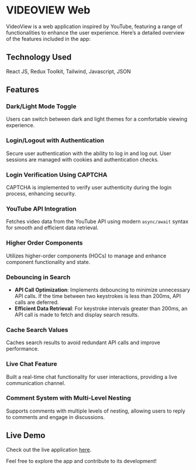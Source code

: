 # VIDEOVIEW Web

VideoView is a web application inspired by YouTube, featuring a range of functionalities to enhance the user experience. Here’s a detailed overview of the features included in the app:

## Technology Used

React JS, Redux Toolkit, Tailwind, Javascript, JSON

## Features

### Dark/Light Mode Toggle

Users can switch between dark and light themes for a comfortable viewing experience.

### Login/Logout with Authentication

Secure user authentication with the ability to log in and log out. User sessions are managed with cookies and authentication checks.

### Login Verification Using CAPTCHA

CAPTCHA is implemented to verify user authenticity during the login process, enhancing security.

### YouTube API Integration

Fetches video data from the YouTube API using modern `async/await` syntax for smooth and efficient data retrieval.

### Higher Order Components

Utilizes higher-order components (HOCs) to manage and enhance component functionality and state.

### Debouncing in Search

- **API Call Optimization**: Implements debouncing to minimize unnecessary API calls. If the time between two keystrokes is less than 200ms, API calls are deferred.
- **Efficient Data Retrieval**: For keystroke intervals greater than 200ms, an API call is made to fetch and display search results.

### Cache Search Values

Caches search results to avoid redundant API calls and improve performance.

### Live Chat Feature

Built a real-time chat functionality for user interactions, providing a live communication channel.

### Comment System with Multi-Level Nesting

Supports comments with multiple levels of nesting, allowing users to reply to comments and engage in discussions.

## Live Demo

Check out the live application [here](https://videoviewapp.netlify.app/).

Feel free to explore the app and contribute to its development!
